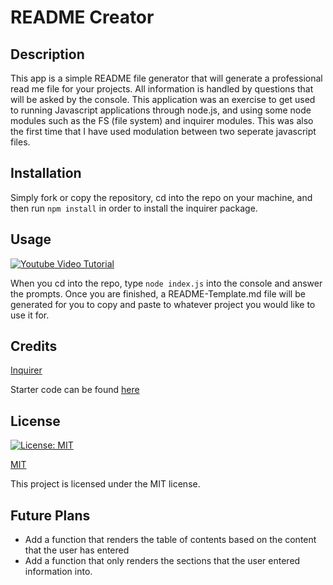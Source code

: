 # README Creator

## Description

This app is a simple README file generator that will generate a professional read me file for your projects.  All information is handled by questions that will be asked by the console.  This application was an exercise to get used to running Javascript applications through node.js, and using some node modules such as the FS (file system) and inquirer modules.  This was also the first time that I have used modulation between two seperate javascript files.  

## Installation
Simply fork or copy the repository, cd into the repo on your machine, and then run `npm install` in order to install the inquirer package.   

## Usage

[![Youtube Video Tutorial](https://img.youtube.com/vi/ThE2ezoN_AY/0.jpg)](https://www.youtube.com/watch?v=ThE2ezoN_AY)

When you cd into the repo, type `node index.js` into the console and answer the prompts.  Once you are finished, a README-Template.md file will be generated for you to copy and paste to whatever project you would like to use it for.  

## Credits
[Inquirer](https://www.npmjs.com/package/inquirer)

Starter code can be found [here](https://github.com/coding-boot-camp/potential-enigma)

## License
[![License: MIT](https://img.shields.io/badge/License-MIT-yellow.svg)](https://opensource.org/licenses/MIT)

[MIT](https://opensource.org/licenses/MIT)

This project is licensed under the MIT license.

## Future Plans
- Add a function that renders the table of contents based on the content that the user has entered
- Add a function that only renders the sections that the user entered information into.  
